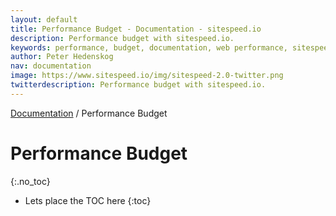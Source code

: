 ```yaml
---
layout: default
title: Performance Budget - Documentation - sitespeed.io
description: Performance budget with sitespeed.io.
keywords: performance, budget, documentation, web performance, sitespeed.io
author: Peter Hedenskog
nav: documentation
image: https://www.sitespeed.io/img/sitespeed-2.0-twitter.png
twitterdescription: Performance budget with sitespeed.io.
---
```

[Documentation](/documentation/sitespeed.io/) / Performance Budget

# Performance Budget
{:.no_toc}

* Lets place the TOC here
{:toc}
